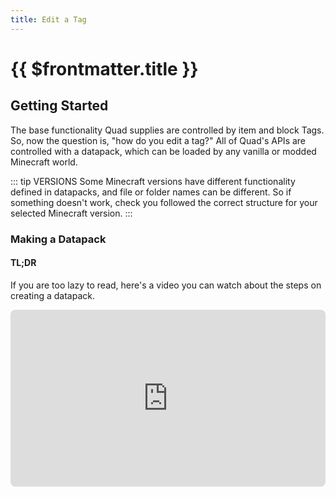 ```yaml
---
title: Edit a Tag
---
```


# {{ $frontmatter.title }}

## Getting Started

The base functionality Quad supplies are controlled by item and block Tags. So, now the question is, "how do you edit a tag?" All of Quad's APIs are controlled with a datapack, which can be loaded by any vanilla or modded Minecraft world.

::: tip VERSIONS
Some Minecraft versions have different functionality defined in datapacks, and file or folder names can be different. So if something doesn't work, check you followed the correct structure for your selected Minecraft version.
:::

### Making a Datapack

#### TL;DR

If you are too lazy to read, here's a video you can watch about the steps on creating a datapack.

<iframe width="100%" style="aspect-ratio: 16 / 9; border-radius: 8px" src="https://www.youtube.com/embed/E0BLq5Ll37c" title="Making a Datapack" frameborder="0" allowfullscreen />

::: warning
Note that if you do watch the video, you will _probably_ do more than what's needed. So please only go up to them making the `data` folder, which is about 3:10 into the video. After that point, go to [Structuring a Datapack](#structuring-a-datapack).
:::

#### My tutorial

So, we need to make a datapack. Every datapack starts as a folder, with another folder and 2 files contained within. This main folder can be named anything you want, usually the name of the datapack itself in kebab-case. (`this-would-be-your-datapack-name`).

The first file you will make is probably the most important file in a datapack, this is the file that will let minecraft find and load your datapack. If for some reason you do **_not_** see your datapack in the Minecraft menu, check there isn't a mistake with this file (like spelling mistakes, the file named wrong, or missing data). The file `pack.mcmeta` contains very little information, with it using JSON formatting, here you can put a description for your datapack, as well as defining the pack's "pack_format" version.

The latest version of Minecraft (as of writing this) is 1.21.5, which uses the "pack_format" of 71. For other Minecraft versions and what "pack_format" number they use, please check the [Minecraft Wiki](https://minecraft.wiki/w/Data_pack#Pack_format), it also includes any extra information like what each new "pack_format" added/changed.

```json [pack.mcmeta]
// COPY ME (and delete this line).
{
	"pack": {
		"description": "Some cool Datapack description, wow",
		"pack_format": 71
	}
}
```

The next file is an optional file, the `pack.png` which will act as a display image in the Minecraft menu. This image _needs_ to be a square to work properly in Minecraft, but it's purely visual and Minecraft doesn't care if it doesn't exist or what the image is.

### Structuring a Datapack

_Welcome back from the video._ 😄

Now we have the start of the datapack done, we need to talk about how we are going to structure this datapack to edit tags.

We will start with that last item in the main folder, a folder called `data/`, which will be placed with the `pack.mcmeta` and the `pack.png` (if you have one). So you should have these files and a data folder.

```
📂 <datapack-name>
├─ 📄 pack.mcmeta
├─ 📄 pack.png
└─ 📁 data
```

This `data` folder is where all the data of your datapack will be placed. Now in this `data` folder, you can make as many folders as you want, called whatever you want. These new folders are what will be the data's namespace, and are used at the base location for all the data related to a certain project (`<namespace>:<data>`). For example, all the Minecraft base datapack data is in the namespace of `minecraft`, so you could edit and override this data by making a folder `<datapack-name>/data/minecraft/`.

Normally, you would create a folder with your own unique namespace, however, with editing a Quad tags, you need to use the `quad` namespace (a tag would look like `quad:<tag-name>`), so create a folder called `quad` so you get `<datapack-name>/data/quad/`.

```
📂 <datapack-name>
├─ 📄 pack.mcmeta
├─ 📄 pack.png
└─ 📂 data
    ├─ 📁 quad
    └─ 📁 <your-namespace>
```

If you want to add your own namespace (we won't use this for tags, but it will be used for other data like `block_replacements`), then make another folder in `data`, and call it what you want.

::: tip
Keep the name of the namespace short, you need it to be memorable and easy to type, as it will be used for referencing other data (such as with a tag, `<your-namespace>:<tag-name>`).
:::

#### Big Shock

Tags are placed in the `tags` folder, 😱, under a namespace. And here is where it becomes different for newer versions. With 1.20.6 (well, 1.20.5), Minecraft changed how some of their folder names were, mostly making plural nouns singular (`tags/items` went to `tags/item`).

::: warning
The next folders and files we will be creating will be in the `data/quad` folder, if it is not in the folder, so if the features don't work, did you create the files in the `quad` namespace?
:::

So, the files in the `tags` folder, Quad adds 4 different types:

- Items /~/ Item
- Blocks /~/ Block
- Enchantments /~/ Enchantment
  - Removed in Quad with Minecraft 1.21+
- Structures /~/ Structure

::: code-group

```[~1.20.4]
📂 quad
└─ 📂 tags
    ├─ 📁 items
    ├─ 📁 blocks
    ├─ 📁 enchantments
    └─ 📂 worldgen
        └─ 📁 structures
```

```[1.20.6]
📂 quad
└─ 📂 tags
    ├─ 📁 item
    ├─ 📁 block
    ├─ 📁 enchantment
    └─ 📂 worldgen
        └─ 📁 structure
```

```[1.21+]
📂 quad
└─ 📂 tags
    ├─ 📁 item
    ├─ 📁 block
    └─ 📂 worldgen
        └─ 📁 structure
```

:::

::: danger
Please make sure you used the correct Minecraft version for the names.

Quad doesn't have any `enchantment(s)` tags with Minecraft 1.21+.
:::

## Finding a Tag

Minecraft uses tags everywhere, and there is a lot to look through and edit, so you will need to have an idea of what tag you need to edit and why you want to edit the tag. An example could be when making a mod that adds a new wood type, you would want to add to Minecraft's `minecraft:logs` item and block tags.

You can find the different tags Minecraft itself adds and uses on the [Minecraft Wiki](https://minecraft.wiki/w/Tag#List_of_tag_types) once again, it shows you the different tag types (vanilla) Minecraft has, and clicking on any of them will show a list of the built in ones and each of their uses.

Quad has its own list of its tags, [To Be Added](./edit_a_tag.md), where you can find a detailed list and explanation of the features and functions each tag has and where it is used.

### The Example

Continuing on from

### Creating the File

```json [quad/tags/item/tag_name.json]
{
	"replace": false,
	"values": []
}
```

## Tag Values

### Understanding JSON

### NON-Required Values

## Testing the Datapack

## Extra Information

